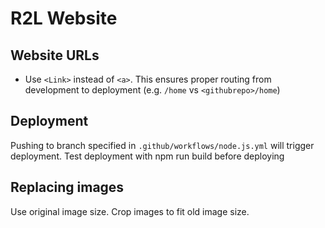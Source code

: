 # R2L Website

## Website URLs

- Use `<Link>` instead of `<a>`. This ensures proper routing from development to
deployment (e.g. `/home` vs `<githubrepo>/home`)

## Deployment

Pushing to branch specified in `.github/workflows/node.js.yml` will trigger deployment.
Test deployment with npm run build before deploying

## Replacing images

Use original image size. Crop images to fit old image size.